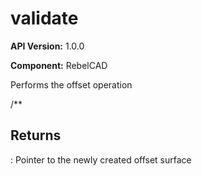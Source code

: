 # validate

**API Version:** 1.0.0

**Component:** RebelCAD

Performs the offset operation

/**

## Returns

: Pointer to the newly created offset surface

